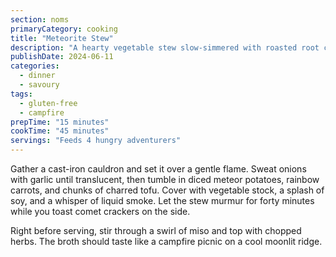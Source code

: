 ```yaml
---
section: noms
primaryCategory: cooking
title: "Meteorite Stew"
description: "A hearty vegetable stew slow-simmered with roasted root clusters from the outer belt."
publishDate: 2024-06-11
categories:
  - dinner
  - savoury
tags:
  - gluten-free
  - campfire
prepTime: "15 minutes"
cookTime: "45 minutes"
servings: "Feeds 4 hungry adventurers"
---
```


Gather a cast-iron cauldron and set it over a gentle flame. Sweat onions with garlic until translucent, then tumble in diced
meteor potatoes, rainbow carrots, and chunks of charred tofu. Cover with vegetable stock, a splash of soy, and a whisper of
liquid smoke. Let the stew murmur for forty minutes while you toast comet crackers on the side.

Right before serving, stir through a swirl of miso and top with chopped herbs. The broth should taste like a campfire picnic on
a cool moonlit ridge.
